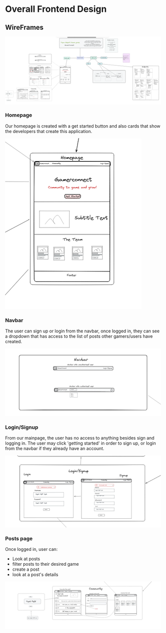 # Overall Frontend Design

## WireFrames

![Context Map](images/Overall.png)

### Homepage

Our homepage is created with a get started button and also cards that show the developers that create this application.

![Context Map](images/Mainpage.png)

### Navbar

The user can sign up or login from the navbar, once logged in, they can see a dropdown that has access to the list of posts other gamers/users have created.

![Context Map](images/navbar.png)

### Login/Signup

From our mainpage, the user has no access to anything besides sign and logging in. The user may click 'getting started' in order to sign up, or login from the navbar if they already have an account.

![Context Map](images/Loginsignup.png)

### Posts page

Once logged in, user can:
- Look at posts
- filter posts to their desired game
- create a post
- look at a post's details

![Context Map](images/Community%20pages.png)
